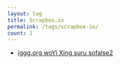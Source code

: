```yaml
---
layout: tag
title: Scrapbox.io
permalink: /tags/scrapbox-io/
count: 1
---
```


- [iggg.org woYi Xing suru sofalse2](https://iggg.github.io/2019/10/13/replase-iggg-org-2/)
